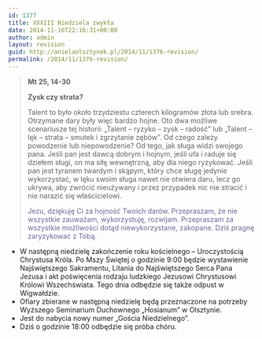```yaml
---
id: 1377
title: XXXIII Niedziela zwykła
date: 2014-11-16T22:16:31+00:00
author: admin
layout: revision
guid: http://anielaolsztynek.pl/2014/11/1376-revision/
permalink: /2014/11/1376-revision/
---
```

> **Mt 25, 14-30**
> 
> **Zysk czy strata?**
> 
> Talent to było około trzydziestu czterech kilogramów złota lub srebra. Otrzymane dary były więc bardzo hojne. Oto dwa możliwe scenariusze tej historii: &#8222;Talent &#8211; ryzyko &#8211; zysk &#8211; radość&#8221; lub &#8222;Talent &#8211; lęk &#8211; strata &#8211; smutek i zgrzytanie zębów&#8221;. Od czego zależy powodzenie lub niepowodzenie? Od tego, jak sługa widzi swojego pana. Jeśli pan jest dawcą dobrym i hojnym, jeśli ufa i raduje się dziełem sługi, on ma siłę wewnętrzną, aby dla niego ryzykować. Jeśli pan jest tyranem twardym i skąpym, który chce sługę jedynie wykorzystać, w lęku swoim sługa nawet nie otwiera daru, lecz go ukrywa, aby zwrócić nieużywany i przez przypadek nic nie stracić i nie narazić się właścicielowi.
> 
> <span style="color: #666699;">Jezu, dziękuję Ci za hojność Twoich darów. Przepraszam, że nie wszystkie zauważam, wykorzystuję, rozwijam. Przepraszam za wszystkie możliwości dotąd niewykorzystane, zakopane. Dziś pragnę zaryzykować z Tobą.</span>

  * W następną niedzielę zakończenie roku kościelnego &#8211; Uroczystością Chrystusa Króla. Po Mszy Świętej o godzinie 9:00 będzie wystawienie Najświętszego Sakramentu, Litania do Najświętszego Serca Pana Jezusa i akt poświęcenia rodzaju ludzkiego Jezusowi Chrystusowi Królowi Wszechświata. Tego dnia odbędzie się także odpust w Wigwałdzie.
  * Ofiary zbierane w następną niedzielę będą przeznaczone na potrzeby Wyższego Seminarium Duchownego &#8222;Hosianum&#8221; w Olsztynie.
  * Jest do nabycia nowy numer &#8222;Gościa Niedzielnego&#8221;.
  * Dziś o godzinie 18:00 odbędzie się próba chóru.